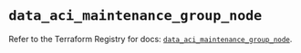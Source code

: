 # `data_aci_maintenance_group_node`

Refer to the Terraform Registry for docs: [`data_aci_maintenance_group_node`](https://registry.terraform.io/providers/ciscodevnet/aci/2.17.0/docs/data-sources/maintenance_group_node).
